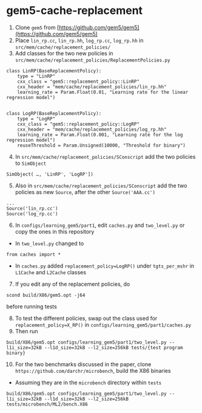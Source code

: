# gem5-cache-replacement

1. Clone ``gem5`` from [https://github.com/gem5/gem5](https://github.com/gem5/gem5)
2. Place ``lin_rp.cc``, ``lin_rp.hh``, ``log_rp.cc``, ``log_rp.hh`` in ``src/mem/cache/replacement_policies/
``
3. Add classes for the two new policies in ``src/mem/cache/replacement_policies/ReplacementPolicies.py``
```
class LinRP(BaseReplacementPolicy):
    type = "LinRP"
    cxx_class = "gem5::replacement_policy::LinRP"
    cxx_header = "mem/cache/replacement_policies/lin_rp.hh"
    learning_rate = Param.Float(0.01, "Learning rate for the linear regression model")


class LogRP(BaseReplacementPolicy):
    type = "LogRP"
    cxx_class = "gem5::replacement_policy::LogRP"
    cxx_header = "mem/cache/replacement_policies/log_rp.hh"
    learning_rate = Param.Float(0.001, "Learning rate for the log regression model")
    reuseThreshold = Param.Unsigned(10000, "Threshold for binary")
```
4. In ``src/mem/cache/replacement_policies/SConscript`` add the two policies to ``SimObject``
```
SimObject( …, 'LinRP', 'LogRP'])
```
5. Also in ``src/mem/cache/replacement_policies/SConscript`` add the two policies as new ``Source``, after the other
``Source('AAA.cc')``
```
...
Source('lin_rp.cc')
Source('log_rp.cc')
```
6. In ``configs/learning_gem5/part1``, edit ``caches.py`` and ``two_level.py`` or copy the ones in this repository
-  In ``two_level.py`` changed to
```
from caches import *
```
- In ``caches.py`` added ``replacement_policy=LogRP()`` under ``tgts_per_mshr`` in ``L1Cache`` and ``L2Cache`` classes
7. If you edit any of the replacement policies, do
  ```
scond build/X86/gem5.opt -j64
  ```
before running tests

8. To test the different policies, swap out the class used for ``replacement_policy=X_RP()`` in ``configs/learning_gem5/part1/caches.py``
9. Then run
```
build/X86/gem5.opt configs/learning_gem5/part1/two_level.py --l1i_size=32kB --l1d_size=32kB --l2_size=256kB tests/{test program binary}
```
10. For the two benchmarks discussed in the paper, clone ``https://github.com/darchr/microbench``, build the X86 binaries
- Assuming they are in the ``microbench`` directory within ``tests``
```
build/X86/gem5.opt configs/learning_gem5/part1/two_level.py --l1i_size=32kB --l1d_size=32kB --l2_size=256kB tests/microbench/ML2/bench.X86 
```
